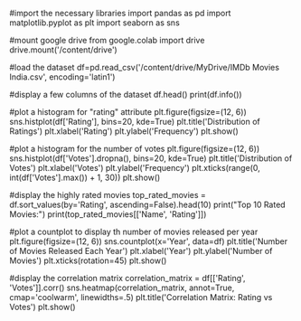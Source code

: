 #import the necessary libraries
import pandas as pd
import matplotlib.pyplot as plt
import seaborn as sns

#mount google drive
from google.colab import drive
drive.mount('/content/drive')

#load the dataset
df=pd.read_csv('/content/drive/MyDrive/IMDb Movies India.csv', encoding='latin1')

#display a few columns of the dataset
df.head()
print(df.info())

#plot a histogram for "rating" attribute
plt.figure(figsize=(12, 6))
sns.histplot(df['Rating'], bins=20, kde=True)
plt.title('Distribution of Ratings')
plt.xlabel('Rating')
plt.ylabel('Frequency')
plt.show()

#plot a histogram for the number of votes
plt.figure(figsize=(12, 6))
sns.histplot(df['Votes'].dropna(), bins=20, kde=True)
plt.title('Distribution of Votes')
plt.xlabel('Votes')
plt.ylabel('Frequency')
plt.xticks(range(0, int(df['Votes'].max()) + 1, 30))
plt.show()

#display the highly rated movies
top_rated_movies = df.sort_values(by='Rating', ascending=False).head(10)
print("Top 10 Rated Movies:")
print(top_rated_movies[['Name', 'Rating']])

#plot a countplot to display th number of movies released per year
plt.figure(figsize=(12, 6))
sns.countplot(x='Year', data=df)
plt.title('Number of Movies Released Each Year')
plt.xlabel('Year')
plt.ylabel('Number of Movies')
plt.xticks(rotation=45)
plt.show()

#display the correlation matrix
correlation_matrix = df[['Rating', 'Votes']].corr()
sns.heatmap(correlation_matrix, annot=True, cmap='coolwarm', linewidths=.5)
plt.title('Correlation Matrix: Rating vs Votes')
plt.show()
